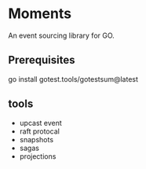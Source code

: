 # Moments

An event sourcing library for GO.

## Prerequisites

go install gotest.tools/gotestsum@latest

## tools

- upcast event
- raft protocal
- snapshots
- sagas
- projections
